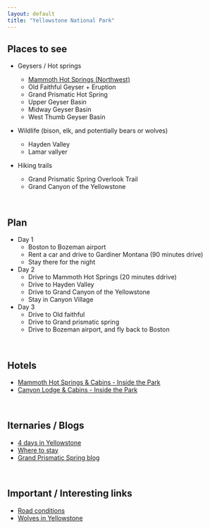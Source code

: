 ```yaml
---
layout: default
title: "Yellowstone National Park"
---
```


Places to see
---
 - Geysers / Hot springs
    - [Mammoth Hot Springs (Northwest)](https://fullsuitcase.com/mammoth-hot-springs-yellowstone/)
    - Old Faithful Geyser + Eruption
    - Grand Prismatic Hot Spring
    - Upper Geyser Basin
    - Midway Geyser Basin
    - West Thumb Geyser Basin

 - Wildlife (bison, elk, and potentially bears or wolves)
    - Hayden Valley
    - Lamar vallyer

 - Hiking trails
    - Grand Prismatic Spring Overlook Trail
    - Grand Canyon of the Yellowstone

<br>

Plan
---
 - Day 1
    - Boston to Bozeman airport
    - Rent a car and drive to Gardiner Montana (90 minutes drive)
    - Stay there for the night
 - Day 2
    - Drive to Mammoth Hot Springs (20 minutes ddrive)
    - Drive to Hayden Valley
    - Drive to Grand Canyon of the Yellowstone
    - Stay in Canyon Village
 - Day 3
    - Drive to Old faithful
    - Drive to Grand prismatic spring
    - Drive to Bozeman airport, and fly back to Boston

<br>

Hotels
---
- [Mammoth Hot Springs & Cabins - Inside the Park](https://www.expedia.com/Yellowstone-National-Park-Hotels-Mammoth-Hot-Springs-Cabins-Inside-The-Park.h9675499.Hotel-Information?referrerId=HOT.HIS.Share.Landed.Copy_Link)
- [Canyon Lodge & Cabins - Inside the Park](https://www.expedia.com/Yellowstone-National-Park-Hotels-Canyon-Lodge-Cabins-Inside-The-Park.h9682951.Hotel-Information?referrerId=HOT.HIS.Share.Landed.Copy_Link)

<br>

Iternaries / Blogs
---
- [4 days in Yellowstone](https://wheatlesswanderlust.com/4-days-in-yellowstone-itinerary/)
- [Where to stay](https://wheatlesswanderlust.com/where-to-stay-yellowstone-national-park/)
 - [Grand Prismatic Spring blog](https://fullsuitcase.com/grand-prismatic-spring-yellowstone/)

<br>

Important / Interesting links
---
 - [Road conditions](https://www.nps.gov/yell/planyourvisit/parkroads.htm) 
 - [Wolves in Yellowstone](https://www.nps.gov/yell/learn/nature/wolves.htm)